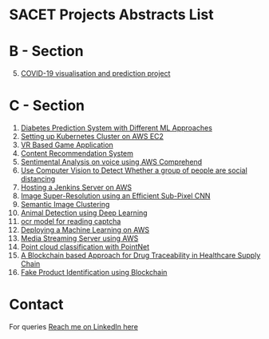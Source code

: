 # SACET Projects Abstracts List

# B - Section

5. <a href="b-section/5b.pdf">COVID-19 visualisation and prediction project</a>

# C - Section

1. <a href="c-section/1C-Diabetes Prediction System with Different ML Approaches.pdf">Diabetes Prediction System with Different ML Approaches</a>
2. <a href="c-section/2C - Setting up Kubernetes Cluster on AWS EC2.pdf">Setting up Kubernetes Cluster on AWS EC2</a> 
3. <a href="c-section/3C-VR BASED GAME APPLICATION.pdf">VR Based Game Application</a>
4. <a href="c-section/4C - Content Recommendation System.pdf">Content Recommendation System</a>
5. <a href="c-section/5C-Sentimental Analysis on voice using AWS Comprehend.pdf">Sentimental Analysis on voice using AWS Comprehend</a>
6. <a href="c-section/6C-Use Computer Vision to Detect Whether a group of people are social distancing.pdf">Use Computer Vision to Detect Whether a group of people are social distancing</a>
7. <a href="c-section/7C - Hosting a Jenkins Server on AWS.pdf">Hosting a Jenkins Server on AWS</a>
8. <a href="c-section/8C - Image Super-Resolution using an Efficient Sub-Pixel CNN.pdf">Image Super-Resolution using an Efficient Sub-Pixel CNN</a>
9. <a href="c-section/9C - Semantic Image Clustering.pdf">Semantic Image Clustering</a>
10. <a href="c-section/10C - Animal Detection using Deep Learning.pdf">Animal Detection using Deep Learning</a>
11. <a href="c-section/11C - ocr model for reading captcha.pdf">ocr model for reading captcha</a>
12. <a href="c-section/12C - Deploying a Machine Learning on AWS.pdf">Deploying a Machine Learning on AWS</a>
13. <a href="c-section/13C - Media Streaming Server using AWS.pdf">Media Streaming Server using AWS </a>
14. <a href="c-section/14C - Point cloud classification with PointNet.pdf">Point cloud classification with PointNet </a>
15. <a href="c-section/15C-A Blockchain based Approach for Drug Traceability in Healthcare Supply Chain.pdf">A Blockchain based Approach for Drug Traceability in Healthcare Supply Chain</a>
16. <a href="c-section/16C-Fake Product Identification using Blockchain.pdf">Fake Product Identification using Blockchain</a>

# Contact
For queries <a href="https://linkedin.com/MadhuPIoT"> Reach me on LinkedIn here</a>